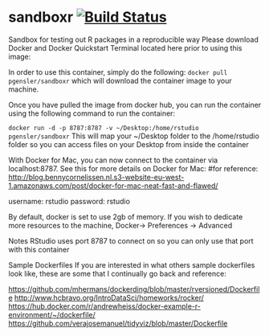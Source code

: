 # sandboxr [![Build Status](https://travis-ci.org/pgensler/sandboxr.svg?branch=master)](https://travis-ci.org/pgensler/sandboxr)

Sandbox for testing out R packages in a reproducible way
Please download Docker and Docker Quickstart Terminal located here prior to using this image:


In order to use this container, simply do the following:
```docker pull pgensler/sandboxr``` which will download the container image to your machine.

Once you have pulled the image from docker hub, you can run the container using the following command to run the container:

```docker run -d -p 8787:8787 -v ~/Desktop:/home/rstudio pgensler/sandboxr```
This will map your ~/Desktop folder to the /home/rstudio folder so you can access files on your Desktop from inside the container

With Docker for Mac, you can now connect to the container via localhost:8787. See this for more details on Docker for Mac:
#for reference: http://blog.bennycornelissen.nl.s3-website-eu-west-1.amazonaws.com/post/docker-for-mac-neat-fast-and-flawed/

username: rstudio
password: rstudio

By default, docker is set to use 2gb of memory. If you wish to dedicate more resources to the machine,
Docker-> Preferences -> Advanced

Notes
RStudio uses port 8787 to connect on so you can only use that port with this container

Sample Dockerfiles 
If you are interested in what others sample dockerfiles look like, these are some that I continually go back and reference:

https://github.com/mhermans/dockerding/blob/master/rversioned/Dockerfile
http://www.hcbravo.org/IntroDataSci/homeworks/rocker/
https://hub.docker.com/r/andrewheiss/docker-example-r-environment/~/dockerfile/
https://github.com/verajosemanuel/tidyviz/blob/master/Dockerfile
